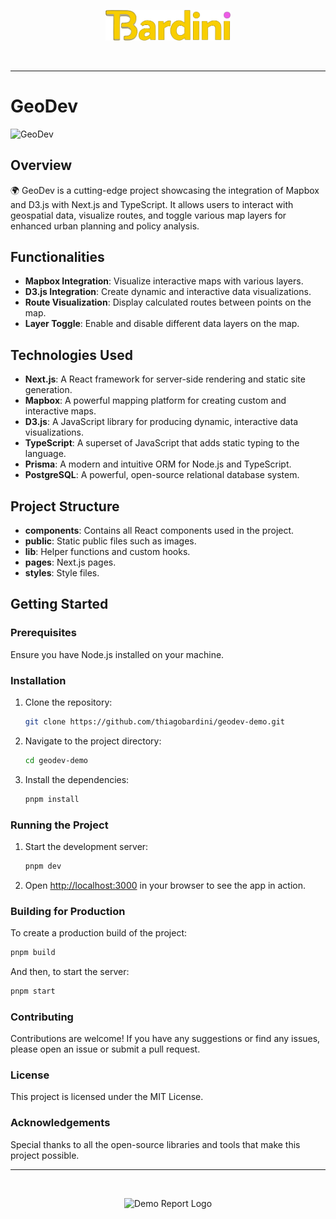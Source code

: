 <p align="center">
<img src="https://raw.githubusercontent.com/thiagobardini/tbardini/main/src/Assets/images/TBardini-dot-gold.png" width="200" alt="Demo Report Logo">
</p>
</br>

---

# GeoDev

![GeoDev](https://i.imgur.com/r7O9gdA.gif)

## Overview

🌍 GeoDev is a cutting-edge project showcasing the integration of Mapbox and D3.js with Next.js and TypeScript. It allows users to interact with geospatial data, visualize routes, and toggle various map layers for enhanced urban planning and policy analysis.

## Functionalities

- **Mapbox Integration**: Visualize interactive maps with various layers.
- **D3.js Integration**: Create dynamic and interactive data visualizations.
- **Route Visualization**: Display calculated routes between points on the map.
- **Layer Toggle**: Enable and disable different data layers on the map.

## Technologies Used

- **Next.js**: A React framework for server-side rendering and static site generation.
- **Mapbox**: A powerful mapping platform for creating custom and interactive maps.
- **D3.js**: A JavaScript library for producing dynamic, interactive data visualizations.
- **TypeScript**: A superset of JavaScript that adds static typing to the language.
- **Prisma**: A modern and intuitive ORM for Node.js and TypeScript.
- **PostgreSQL**: A powerful, open-source relational database system.

## Project Structure

- **components**: Contains all React components used in the project.
- **public**: Static public files such as images.
- **lib**: Helper functions and custom hooks.
- **pages**: Next.js pages.
- **styles**: Style files.

## Getting Started

### Prerequisites

Ensure you have Node.js installed on your machine.

### Installation

1. Clone the repository:

    ```bash
    git clone https://github.com/thiagobardini/geodev-demo.git
    ```

2. Navigate to the project directory:

    ```bash
    cd geodev-demo
    ```

3. Install the dependencies:

    ```bash
    pnpm install
    ```

### Running the Project

1. Start the development server:

    ```bash
    pnpm dev
    ```

2. Open [http://localhost:3000](http://localhost:3000) in your browser to see the app in action.

### Building for Production

To create a production build of the project:

```bash
pnpm build
``` 

And then, to start the server:
```bash
pnpm start
``` 

### Contributing
Contributions are welcome! If you have any suggestions or find any issues, please open an issue or submit a pull request.

### License
This project is licensed under the MIT License.

### Acknowledgements
Special thanks to all the open-source libraries and tools that make this project possible.

---
</br>

<p align="center">
<img src="https://www.tbardini.com/assets/TBardini-dot-gold-MIMyJ2zW.png" width="200" alt="Demo Report Logo">
</p>
